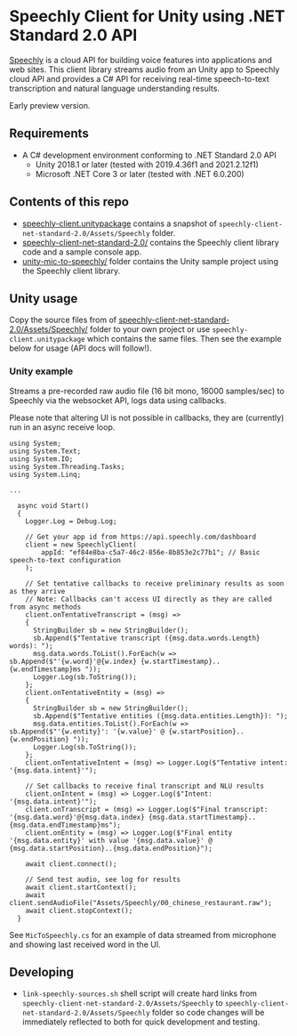 # Speechly Client for Unity using .NET Standard 2.0 API

[Speechly](https://www.speechly.com/?utm_source=github&utm_medium=react-client&utm_campaign=text) is a cloud API for building voice features into applications and web sites. This client library streams audio from an Unity app to Speechly cloud API and provides a C# API for receiving real-time speech-to-text transcription and natural language understanding results.

Early preview version.

## Requirements

- A C# development environment conforming to .NET Standard 2.0 API
  - Unity 2018.1 or later (tested with 2019.4.36f1 and 2021.2.12f1)
  - Microsoft .NET Core 3 or later (tested with .NET 6.0.200)

## Contents of this repo

- [speechly-client.unitypackage](speechly-client.unitypackage) contains a snapshot of `speechly-client-net-standard-2.0/Assets/Speechly` folder.
- [speechly-client-net-standard-2.0/](speechly-client-net-standard-2.0/) contains the Speechly client library code and a sample console app.
- [unity-mic-to-speechly/](unity-mic-to-speechly/) folder contains the Unity sample project using the Speechly client library.

## Unity usage

Copy the source files from of [speechly-client-net-standard-2.0/Assets/Speechly/](speechly-client-net-standard-2.0/Assets/Speechly/) folder to your own project or use `speechly-client.unitypackage` which contains the same files. Then see the example below for usage (API docs will follow!).

### Unity example

Streams a pre-recorded raw audio file (16 bit mono, 16000 samples/sec) to Speechly via the websocket API, logs data using callbacks.

Please note that altering UI is not possible in callbacks, they are (currently) run in an async receive loop.

```
using System;
using System.Text;
using System.IO;
using System.Threading.Tasks;
using System.Linq;

...

  async void Start()
  {
    Logger.Log = Debug.Log;

    // Get your app id from https://api.speechly.com/dashboard
    client = new SpeechlyClient(
        appId: "ef84e8ba-c5a7-46c2-856e-8b853e2c77b1"; // Basic speech-to-text configuration
    );

    // Set tentative callbacks to receive preliminary results as soon as they arrive
    // Note: Callbacks can't access UI directly as they are called from async methods
    client.onTentativeTranscript = (msg) =>
    {
      StringBuilder sb = new StringBuilder();
      sb.Append($"Tentative transcript ({msg.data.words.Length} words): ");
      msg.data.words.ToList().ForEach(w => sb.Append($"'{w.word}'@{w.index} {w.startTimestamp}..{w.endTimestamp}ms "));
      Logger.Log(sb.ToString());
    };
    client.onTentativeEntity = (msg) =>
    {
      StringBuilder sb = new StringBuilder();
      sb.Append($"Tentative entities ({msg.data.entities.Length}): ");
      msg.data.entities.ToList().ForEach(w => sb.Append($"'{w.entity}': '{w.value}' @ {w.startPosition}..{w.endPosition} "));
      Logger.Log(sb.ToString());
    };
    client.onTentativeIntent = (msg) => Logger.Log($"Tentative intent: '{msg.data.intent}'");

    // Set callbacks to receive final transcript and NLU results
    client.onIntent = (msg) => Logger.Log($"Intent: '{msg.data.intent}'");
    client.onTranscript = (msg) => Logger.Log($"Final transcript: '{msg.data.word}'@{msg.data.index} {msg.data.startTimestamp}..{msg.data.endTimestamp}ms");
    client.onEntity = (msg) => Logger.Log($"Final entity '{msg.data.entity}' with value '{msg.data.value}' @ {msg.data.startPosition}..{msg.data.endPosition}");

    await client.connect();

    // Send test audio, see log for results
    await client.startContext();
    await client.sendAudioFile("Assets/Speechly/00_chinese_restaurant.raw");
    await client.stopContext();
  }

```

See `MicToSpeechly.cs` for an example of data streamed from microphone and showing last received word in the UI.

## Developing

- `link-speechly-sources.sh` shell script will create hard links from `speechly-client-net-standard-2.0/Assets/Speechly` to `speechly-client-net-standard-2.0/Assets/Speechly` folder so code changes will be immediately reflected to both for quick development and testing.
